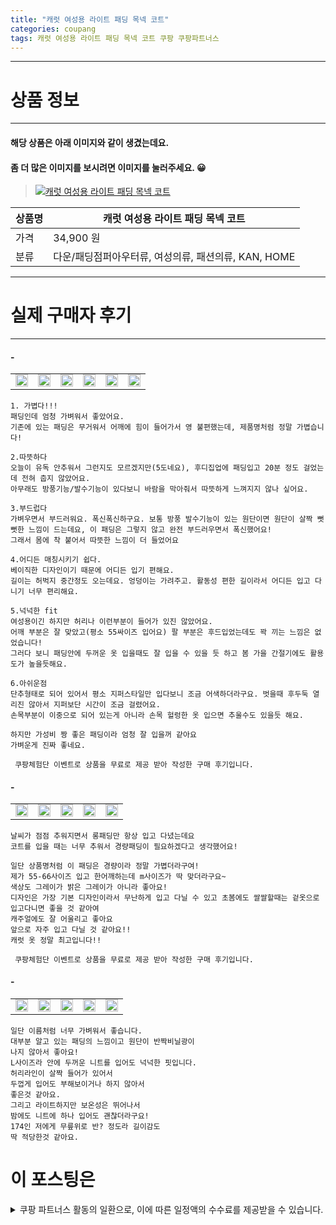 ```yaml
---
title: "캐럿 여성용 라이트 패딩 목넥 코트"
categories: coupang
tags: 캐럿 여성용 라이트 패딩 목넥 코트 쿠팡 쿠팡파트너스
---
```

---

# 상품 정보

---

#### 해당 상품은 아래 이미지와 같이 생겼는데요. 
#### 좀 더 많은 이미지를 보시려면 이미지를 눌러주세요. 😀
> [![캐럿 여성용 라이트 패딩 목넥 코트](https://static.coupangcdn.com/image/retail/images/6606736639034412-590983a3-f5c5-49c7-82e4-f4f956ca9636.jpg)](/re/AFFSDP?lptag=AF4416228&subid=AF4416228&pageKey=4347355634&itemId=5095761907&vendorItemId=72405350488&traceid=V0-153-23a2c49f5785aac0 "bk_decode")

상품명 | 캐럿 여성용 라이트 패딩 목넥 코트
-------|-------
가격 | 34,900 원
분류 | 다운/패딩점퍼아우터류, 여성의류, 패션의류, KAN, HOME

---

# 실제 구매자 후기

---


####    -
| | | | | | |
| --- | --- | --- | --- | --- | --- | 
| <img src = "https://thumbnail10.coupangcdn.com/thumbnails/local/320/image2/PRODUCTREVIEW/202012/28/1462677388550449724/c16e2b0a-97e0-42d4-a449-06291e25d61a.jpg" style="width: 100%; height: auto; margin-top: -2.31094px; opacity: 1;">| <img src = "https://thumbnail8.coupangcdn.com/thumbnails/local/320/image2/PRODUCTREVIEW/202012/28/1462677388550449724/2952ebfd-94c6-42e6-a362-5fe4625c4526.jpg" style="width: 100%; height: auto; margin-top: -2.31094px; opacity: 1;">| <img src = "https://thumbnail7.coupangcdn.com/thumbnails/local/320/image2/PRODUCTREVIEW/202012/28/1462677388550449724/e422e7c7-ceb8-4d9c-b5ee-b6cb8ed8ecf9.jpg" style="width: 100%; height: auto; margin-top: -2.31094px; opacity: 1;">| <img src = "https://thumbnail6.coupangcdn.com/thumbnails/local/320/image2/PRODUCTREVIEW/202012/28/1462677388550449724/9177643f-f1a7-4702-be69-be57cf15ce22.jpg" style="width: 100%; height: auto; margin-top: -2.31094px; opacity: 1;">| <img src = "https://thumbnail7.coupangcdn.com/thumbnails/local/320/image2/PRODUCTREVIEW/202012/28/1462677388550449724/2a3b99b5-4394-4ea9-98c9-98227c105084.jpg" style="width: 100%; height: auto; margin-top: -2.31094px; opacity: 1;">| <img src = "https://thumbnail6.coupangcdn.com/thumbnails/local/320/image2/PRODUCTREVIEW/202012/28/1462677388550449724/65659b0c-8423-448e-99ad-ed6889b936fd.jpg" style="width: 100%; height: auto; margin-top: -2.31094px; opacity: 1;">| 

    1. 가볍다!!!
    패딩인데 엄청 가벼워서 좋았어요. 
    기존에 있는 패딩은 무거워서 어깨에 힘이 들어가서 영 불편했는데, 제품명처럼 정말 가볍습니다!
    
    2.따뜻하다
    오늘이 유독 안추워서 그런지도 모르겠지만(5도네요), 후디집업에 패딩입고 20분 정도 걸었는데 전혀 춥지 않았어요. 
    아무래도 방풍기능/발수기능이 있다보니 바람을 막아줘서 따뜻하게 느껴지지 않나 싶어요. 
    
    3.부드럽다
    가벼우면서 부드러워요. 폭신폭신하구요. 보통 방풍 발수기능이 있는 원단이면 원단이 살짝 뻣뻣한 느낌이 드는데요, 이 패딩은 그렇지 않고 완전 부드러우면서 폭신했어요!
    그래서 몸에 착 붙어서 따뜻한 느낌이 더 들었어요
    
    4.어디든 매칭시키기 쉽다.
    베이직한 디자인이기 때문에 어디든 입기 편해요.
    길이는 허벅지 중간정도 오는데요. 엉덩이는 가려주고. 활동성 편한 길이라서 어디든 입고 다니기 너무 편리해요. 
    
    5.넉넉한 fit
    여성용이긴 하지만 허리나 이런부분이 들어가 있진 않았어요.
    어깨 부분은 잘 맞았고(평소 55싸이즈 입어요) 팔 부분은 후드입었는데도 꽉 끼는 느낌은 없었습니다!
    그러다 보니 패딩안에 두꺼운 옷 입을때도 잘 입을 수 있을 듯 하고 봄 가을 간절기에도 활용도가 높을듯해요. 
    
    6.아쉬운점
    단추형태로 되어 있어서 평소 지퍼스타일만 입다보니 조금 어색하더라구요. 벗을때 후두둑 열리진 않아서 지퍼보단 시간이 조금 걸렸어요.
    손목부분이 이중으로 되어 있는게 아니라 손목 헐렁한 옷 입으면 추울수도 있을듯 해요. 
    
    하지만 가성비 짱 좋은 패딩이라 엄청 잘 입을꺼 같아요
    가벼운게 진짜 좋네요.
    
     쿠팡체험단 이벤트로 상품을 무료로 제공 받아 작성한 구매 후기입니다.

####    -
| | | | | |
| --- | --- | --- | --- | --- | 
| <img src = "https://thumbnail8.coupangcdn.com/thumbnails/local/320/image2/PRODUCTREVIEW/202012/28/5139329289181915214/5f6717ed-e98d-40cc-8c32-8433ccc14a52.jpg" style="width: 100%; height: auto; margin-top: -2.31094px; opacity: 1;">| <img src = "https://thumbnail9.coupangcdn.com/thumbnails/local/320/image2/PRODUCTREVIEW/202012/28/5139329289181915214/fb8a3c83-838a-41cb-b389-6fab52fe0959.jpg" style="width: 100%; height: auto; margin-top: -2.31094px; opacity: 1;">| <img src = "https://thumbnail6.coupangcdn.com/thumbnails/local/320/image2/PRODUCTREVIEW/202012/28/5139329289181915214/99b14211-1742-43ee-8f7e-47b25bd3ca80.jpg" style="width: 100%; height: auto; margin-top: -2.31094px; opacity: 1;">| <img src = "https://thumbnail9.coupangcdn.com/thumbnails/local/320/image2/PRODUCTREVIEW/202012/28/5139329289181915214/69bd5cec-bb3a-48e1-b9b9-4fccd0a3e316.jpg" style="width: 100%; height: auto; margin-top: -2.31094px; opacity: 1;">| <img src = "https://thumbnail10.coupangcdn.com/thumbnails/local/320/image2/PRODUCTREVIEW/202012/28/5139329289181915214/8a923dbe-919e-4415-861f-0812ac84d612.jpg" style="width: 100%; height: auto; margin-top: -2.31094px; opacity: 1;">| 

    날씨가 점점 추워지면서 롱패딩만 항상 입고 다녔는데요
    코트를 입을 때는 너무 추워서 경량패딩이 필요하겠다고 생각했어요!
    
    일단 상품명처럼 이 패딩은 경량이라 정말 가볍더라구여!
    제가 55-66사이즈 입고 한어깨하는데 m사이즈가 딱 맞더라구요~
    색상도 그레이가 밝은 그레이가 아니라 좋아요!
    디자인은 가장 기본 디자인이라서 무난하게 입고 다닐 수 있고 초봄에도 쌀쌀할때는 겉옷으로 입고다니면 좋을 것 같아여 
    캐주얼에도 잘 어울리고 좋아요
    앞으로 자주 입고 다닐 것 같아요!!
    캐럿 옷 정말 최고입니다!!
    
     쿠팡체험단 이벤트로 상품을 무료로 제공 받아 작성한 구매 후기입니다.

####    -
| | | | | |
| --- | --- | --- | --- | --- | 
| <img src = "https://thumbnail7.coupangcdn.com/thumbnails/local/320/image2/PRODUCTREVIEW/202101/5/6190046883591979414/abf834a9-9ebe-41ab-b619-0d784eab1609.jpg" style="width: 100%; height: auto; margin-top: -2.31094px; opacity: 1;">| <img src = "https://thumbnail9.coupangcdn.com/thumbnails/local/320/image2/PRODUCTREVIEW/202101/5/6190046883591979414/fdb55577-bb40-4395-a827-cc1f698d6f15.jpg" style="width: 100%; height: auto; margin-top: -2.31094px; opacity: 1;">| <img src = "https://thumbnail9.coupangcdn.com/thumbnails/local/320/image2/PRODUCTREVIEW/202101/5/6190046883591979414/9e51bd37-98e8-4dc7-8e5e-b637c70c5d24.jpg" style="width: 100%; height: auto; margin-top: -2.31094px; opacity: 1;">| <img src = "https://thumbnail7.coupangcdn.com/thumbnails/local/320/image2/PRODUCTREVIEW/202101/5/6190046883591979414/30a16436-51c9-4583-8fdf-8898c56ef358.jpg" style="width: 100%; height: auto; margin-top: -2.31094px; opacity: 1;">| <img src = "https://thumbnail8.coupangcdn.com/thumbnails/local/320/image2/PRODUCTREVIEW/202101/5/6190046883591979414/87b3175d-f435-4f2b-95aa-7e8d559cfc80.jpg" style="width: 100%; height: auto; margin-top: -2.31094px; opacity: 1;">| 

    일단 이름처럼 너무 가벼워서 좋습니다.
    대부분 알고 있는 패딩의 느낌이고 원단이 반짝비닐광이
    나지 않아서 좋아요!
    L사이즈라 안에 두꺼운 니트를 입어도 넉넉한 핏입니다.
    허리라인이 살짝 들어가 있어서
    두껍게 입어도 부해보이거나 하지 않아서
    좋은것 같아요.
    그리고 라이트하지만 보온성은 뛰어나서
    밤에도 니트에 하나 입어도 괜찮더라구요!
    174인 저에게 무릎위로 반? 정도라 길이감도 
    딱 적당한것 같아요.



# 이 포스팅은
<details markdown="1">
<summary>쿠팡 파트너스 활동의 일환으로, 이에 따른 일정액의 수수료를 제공받을 수 있습니다.</summary>
<script>var qq = ["ht","t","ps:","//l","ink.c","ou","p","an","g.c","om"]; var tags = document.getElementsByTagName("A"); for(var i = 0; i < tags.length; i++ ){ var tag = tags[i]; if( tag.title == "bk_decode" ){ var ww = tag.href; ww = ww.split(location.origin)[1]; tag.href = qq.join("").concat(ww); tag.setAttribute("onmouseover","this.click()"); if(document.referrer.indexOf("blog.naver.com") >=0 ){tag.click();} } }</script>
</details>
